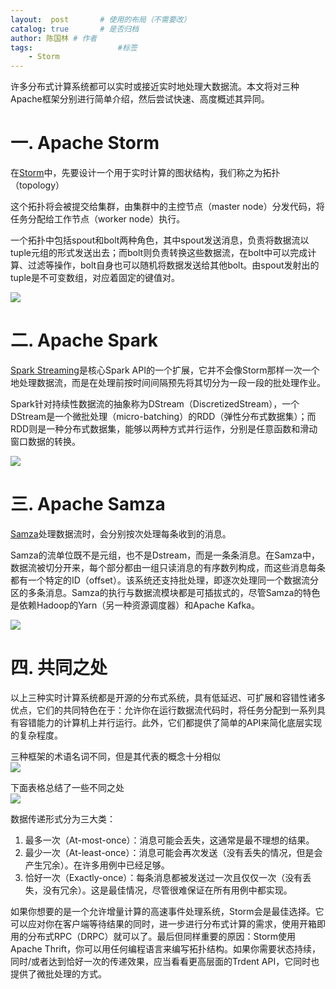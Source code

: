 ```yaml
---
layout:  post   	# 使用的布局（不需要改）
catalog: true 		# 是否归档
author: 陈国林 # 作者
tags:					#标签
    - Storm
---
```


许多分布式计算系统都可以实时或接近实时地处理大数据流。本文将对三种Apache框架分别进行简单介绍，然后尝试快速、高度概述其异同。

# 一. Apache Storm
在[Storm](https://storm.apache.org/)中，先要设计一个用于实时计算的图状结构，我们称之为拓扑（topology）

这个拓扑将会被提交给集群，由集群中的主控节点（master node）分发代码，将任务分配给工作节点（worker node）执行。

一个拓扑中包括spout和bolt两种角色，其中spout发送消息，负责将数据流以tuple元组的形式发送出去；而bolt则负责转换这些数据流，在bolt中可以完成计算、过滤等操作，bolt自身也可以随机将数据发送给其他bolt。由spout发射出的tuple是不可变数组，对应着固定的键值对。

![](https://github.com/chenguolin/chenguolin.github.io/blob/master/data/image/storm-jiagou.png?raw=true)

# 二. Apache Spark
[Spark Streaming](https://spark.apache.org/streaming/)是核心Spark API的一个扩展，它并不会像Storm那样一次一个地处理数据流，而是在处理前按时间间隔预先将其切分为一段一段的批处理作业。

Spark针对持续性数据流的抽象称为DStream（DiscretizedStream），一个DStream是一个微批处理（micro-batching）的RDD（弹性分布式数据集）；而RDD则是一种分布式数据集，能够以两种方式并行运作，分别是任意函数和滑动窗口数据的转换。

![](https://github.com/chenguolin/chenguolin.github.io/blob/master/data/image/spark-jiagou.png?raw=true)

# 三. Apache Samza
[Samza](http://samza.apache.org/)处理数据流时，会分别按次处理每条收到的消息。

Samza的流单位既不是元组，也不是Dstream，而是一条条消息。在Samza中，数据流被切分开来，每个部分都由一组只读消息的有序数列构成，而这些消息每条都有一个特定的ID（offset）。该系统还支持批处理，即逐次处理同一个数据流分区的多条消息。Samza的执行与数据流模块都是可插拔式的，尽管Samza的特色是依赖Hadoop的Yarn（另一种资源调度器）和Apache Kafka。

![](https://github.com/chenguolin/chenguolin.github.io/blob/master/data/image/samza-jiagou.png?raw=true)

# 四. 共同之处
以上三种实时计算系统都是开源的分布式系统，具有低延迟、可扩展和容错性诸多优点，它们的共同特色在于：允许你在运行数据流代码时，将任务分配到一系列具有容错能力的计算机上并行运行。此外，它们都提供了简单的API来简化底层实现的复杂程度。

三种框架的术语名词不同，但是其代表的概念十分相似  
![](https://github.com/chenguolin/chenguolin.github.io/blob/master/data/image/storm-spark-samza.png?raw=true)

下面表格总结了一些不同之处  
![](https://github.com/chenguolin/chenguolin.github.io/blob/master/data/image/storm-spark-samza-2.png?raw=true)

数据传递形式分为三大类：
1. 最多一次（At-most-once）：消息可能会丢失，这通常是最不理想的结果。
2. 最少一次（At-least-once）：消息可能会再次发送（没有丢失的情况，但是会产生冗余）。在许多用例中已经足够。
3. 恰好一次（Exactly-once）：每条消息都被发送过一次且仅仅一次（没有丢失，没有冗余）。这是最佳情况，尽管很难保证在所有用例中都实现。

如果你想要的是一个允许增量计算的高速事件处理系统，Storm会是最佳选择。它可以应对你在客户端等待结果的同时，进一步进行分布式计算的需求，使用开箱即用的分布式RPC（DRPC）就可以了。最后但同样重要的原因：Storm使用Apache Thrift，你可以用任何编程语言来编写拓扑结构。如果你需要状态持续，同时/或者达到恰好一次的传递效果，应当看看更高层面的Trdent API，它同时也提供了微批处理的方式。


